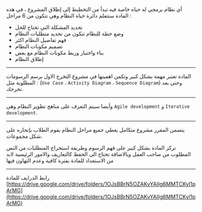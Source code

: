 أي نظام برمجي له حياه خاصة فيه تبدأ من التخطيط إلى إطلاق المشروع ، في هذه المادة ستتعلم دائرة حياة النظام وهي تتكون من 6
مراحل :

* تحديد المشكلة التي تحتاج للحل
* وضع خطة للنظام تتكون من تحديد متطلبات النظام
* فهم تفاصيل النظام اكثر
* تصميم مكونات النظام
* بناء واختبار وربط مكونات النظام مع بعض
* إطلاق النظام

---
المادة تعتبر مهمة بشكل كبير وتكمن اهميتها في مشروع التخرج الاول برسم الرسومات المطلوبة مثل : (`Use Case`
، `Activity Diagram` ، `Sequence Diagram`) وحتى بعد تخرجك.

---
وأيضا سيتم التعرف على مناهج تطوير النظام وهي `Agile development` و `Iterative development`.

---
يتضمن المقرر مشروع متكامل يغطي جميع مراحل النظام يقوم الطلاب بإنجازه على شكل مجموعات.

تركز المادة بشكل كبير على فهم الرسوم وطريقة استخراج المتطلبات من النص المطلوب من صاحب العمل وبالاضافة تحتاج الى الحفظ
كالتعاريف والامور الرئيسية لابد من الاستعداد للمادة بفترة كافية وعدم التهاون فيها

---
رابط الدرايف للمادة
[https://drive.google.com/drive/folders/1OJsBBrN5OZAKvYAIIg6MMTCKyl1pArMG](https://drive.google.com/drive/folders/1OJsBBrN5OZAKvYAIIg6MMTCKyl1pArMG)
